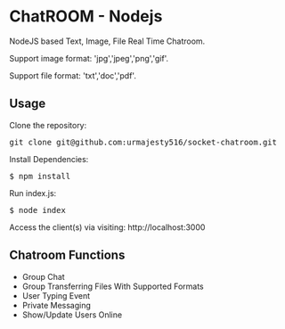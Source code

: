 # ChatROOM - Nodejs
NodeJS based Text, Image, File Real Time Chatroom.

Support image format: 'jpg','jpeg','png','gif'.

Support file format: 'txt','doc','pdf'.

<h2>Usage</h2>

Clone the repository:
<pre>git clone git@github.com:urmajesty516/socket-chatroom.git</pre>

Install Dependencies:
<pre>$ npm install</pre>

Run index.js:
<pre>$ node index</pre>

Access the client(s) via visiting: http://localhost:3000

<h2>Chatroom Functions</h2>

<ul>
  <li>Group Chat</li>
  <li>Group Transferring Files With Supported Formats</li>
  <li>User Typing Event</li>
  <li>Private Messaging</li>
  <li>Show/Update Users Online</li>
</ul>

